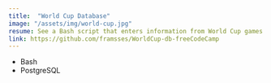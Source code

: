 ```yaml
---
title:  "World Cup Database"
image: "/assets/img/world-cup.jpg"
resume: See a Bash script that enters information from World Cup games into PostgreSQL, then queries the database for useful statistics.
link: https://github.com/framsses/WorldCup-db-freeCodeCamp
---
```


* Bash
* PostgreSQL